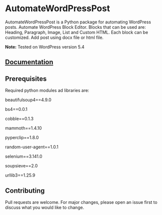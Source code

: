 # AutomateWordPressPost

AutomateWordPressPost is a Python package for automating WordPress posts.
Automate WordPress Block Editor. Blocks that can be used are: Heading, Paragraph, Image, List and Custom HTML.
Each block can be customized.
Add post using docx file or html file.


**Note:** Tested on WordPress version 5.4

## [Documentation](https://github.com/UmerMuxhal/automate-wordpress-post/wiki)

## Prerequisites
Required python modules ad libraries are: 

beautifulsoup4==4.9.0

bs4==0.0.1

cobble==0.1.3

mammoth==1.4.10

pyperclip==1.8.0

random-user-agent==1.0.1

selenium==3.141.0

soupsieve==2.0

urllib3==1.25.9

## Contributing
Pull requests are welcome. For major changes, please open an issue first to discuss what you would like to change.
